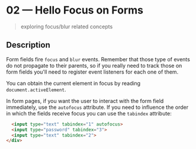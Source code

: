 # 02 &mdash; Hello Focus on Forms
> exploring focus/blur related concepts

## Description

Form fields fire `focus` and `blur` events. Remember that those type of events do not propagate to their parents, so if you really need to track those on form fields you'll need to register event listeners for each one of them.

You can obtain the current element in focus by reading `document.activeElement`.

In form pages, if you want the user to interact with the form field immediately, use the `autofocus` attribute.
If you need to influence the order in which the fields receive focus you can use the `tabindex` attribute:
```html
  <input type="text" tabindex="1" autofocus>
  <input type="password" tabindex="3">
  <input type="text" tabindex="2">
</div>        
```